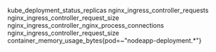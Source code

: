 kube_deployment_status_replicas
nginx_ingress_controller_requests
nginx_ingress_controller_request_size
nginx_ingress_controller_nginx_process_connections
nginx_ingress_controller_request_size
container_memory_usage_bytes{pod=~"nodeapp-deployment.*"}